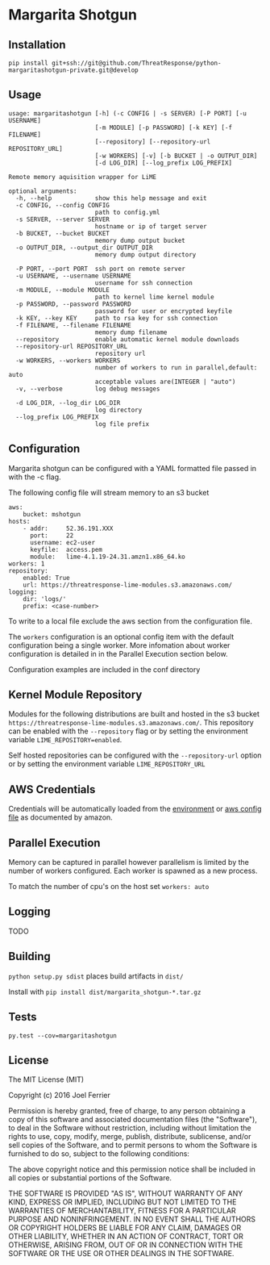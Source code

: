 # Margarita Shotgun

## Installation

`pip install git+ssh://git@github.com/ThreatResponse/python-margaritashotgun-private.git@develop`

## Usage

```
usage: margaritashotgun [-h] (-c CONFIG | -s SERVER) [-P PORT] [-u USERNAME]
                        [-m MODULE] [-p PASSWORD] [-k KEY] [-f FILENAME]
                        [--repository] [--repository-url REPOSITORY_URL]
                        [-w WORKERS] [-v] [-b BUCKET | -o OUTPUT_DIR]
                        [-d LOG_DIR] [--log_prefix LOG_PREFIX]

Remote memory aquisition wrapper for LiME

optional arguments:
  -h, --help            show this help message and exit
  -c CONFIG, --config CONFIG
                        path to config.yml
  -s SERVER, --server SERVER
                        hostname or ip of target server
  -b BUCKET, --bucket BUCKET
                        memory dump output bucket
  -o OUTPUT_DIR, --output_dir OUTPUT_DIR
                        memory dump output directory

  -P PORT, --port PORT  ssh port on remote server
  -u USERNAME, --username USERNAME
                        username for ssh connection
  -m MODULE, --module MODULE
                        path to kernel lime kernel module
  -p PASSWORD, --password PASSWORD
                        password for user or encrypted keyfile
  -k KEY, --key KEY     path to rsa key for ssh connection
  -f FILENAME, --filename FILENAME
                        memory dump filename
  --repository          enable automatic kernel module downloads
  --repository-url REPOSITORY_URL
                        repository url
  -w WORKERS, --workers WORKERS
                        number of workers to run in parallel,default: auto
                        acceptable values are(INTEGER | "auto")
  -v, --verbose         log debug messages

  -d LOG_DIR, --log_dir LOG_DIR
                        log directory
  --log_prefix LOG_PREFIX
                        log file prefix
```

## Configuration

Margarita shotgun can be configured with a YAML formatted file passed in with the -c flag.  
  
The following config file will stream memory to an s3 bucket  

    aws:
        bucket: mshotgun
    hosts:
        - addr:     52.36.191.XXX
          port:     22
          username: ec2-user
          keyfile:  access.pem
          module:   lime-4.1.19-24.31.amzn1.x86_64.ko
    workers: 1
    repository:
        enabled: True
        url: https://threatresponse-lime-modules.s3.amazonaws.com/
    logging:
        dir: 'logs/'
        prefix: <case-number>

To write to a local file exclude the aws section from the configuration file.  
  
The `workers` configuration is an optional config item with the default configuration being a single worker.  More infomation about worker configuration is detailed in in the Parallel Execution section below.  
  
Configuration examples are included in the conf directory  

## Kernel Module Repository

Modules for the following distributions are built and hosted in the s3 bucket `https://threatresponse-lime-modules.s3.amazonaws.com/`.  This repository can be enabled with the `--repository` flag or by setting the environment variable `LIME_REPOSITORY=enabled`.  

Self hosted repositories can be configured with the `--repository-url` option or by setting the environment variable `LIME_REPOSITORY_URL`

##  AWS Credentials

Credentials will be automatically loaded from the [environment](https://docs.aws.amazon.com/cli/latest/userguide/cli-chap-getting-started.html#cli-config-files) or [aws config file](https://docs.aws.amazon.com/cli/latest/userguide/cli-chap-getting-started.html#cli-environment) as documented by amazon.

## Parallel Execution

Memory can be captured in parallel however parallelism is limited by the number of workers configured.  Each worker is spawned as a new process.  

To match the number of cpu's on the host set `workers: auto`

## Logging

TODO  

## Building

`python setup.py sdist` places build artifacts in `dist/`  

Install with `pip install dist/margarita_shotgun-*.tar.gz`  

## Tests

    py.test --cov=margaritashotgun

## License

The MIT License (MIT)

Copyright (c) 2016 Joel Ferrier

Permission is hereby granted, free of charge, to any person obtaining a copy
of this software and associated documentation files (the "Software"), to deal
in the Software without restriction, including without limitation the rights
to use, copy, modify, merge, publish, distribute, sublicense, and/or sell
copies of the Software, and to permit persons to whom the Software is
furnished to do so, subject to the following conditions:

The above copyright notice and this permission notice shall be included in all
copies or substantial portions of the Software.

THE SOFTWARE IS PROVIDED "AS IS", WITHOUT WARRANTY OF ANY KIND, EXPRESS OR
IMPLIED, INCLUDING BUT NOT LIMITED TO THE WARRANTIES OF MERCHANTABILITY,
FITNESS FOR A PARTICULAR PURPOSE AND NONINFRINGEMENT. IN NO EVENT SHALL THE
AUTHORS OR COPYRIGHT HOLDERS BE LIABLE FOR ANY CLAIM, DAMAGES OR OTHER
LIABILITY, WHETHER IN AN ACTION OF CONTRACT, TORT OR OTHERWISE, ARISING FROM,
OUT OF OR IN CONNECTION WITH THE SOFTWARE OR THE USE OR OTHER DEALINGS IN THE
SOFTWARE.
